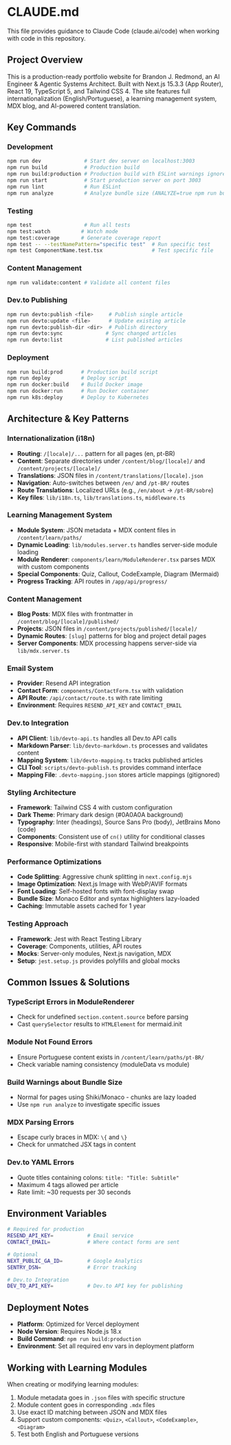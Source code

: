 # CLAUDE.md

This file provides guidance to Claude Code (claude.ai/code) when working with code in this repository.

## Project Overview

This is a production-ready portfolio website for Brandon J. Redmond, an AI Engineer & Agentic Systems Architect. Built with Next.js 15.3.3 (App Router), React 19, TypeScript 5, and Tailwind CSS 4. The site features full internationalization (English/Portuguese), a learning management system, MDX blog, and AI-powered content translation.

## Key Commands

### Development
```bash
npm run dev              # Start dev server on localhost:3003
npm run build            # Production build
npm run build:production # Production build with ESLint warnings ignored
npm run start            # Start production server on port 3003
npm run lint             # Run ESLint
npm run analyze          # Analyze bundle size (ANALYZE=true npm run build)
```

### Testing
```bash
npm test                 # Run all tests
npm test:watch          # Watch mode
npm test:coverage       # Generate coverage report
npm test -- --testNamePattern="specific test"  # Run specific test
npm test ComponentName.test.tsx                # Test specific file
```

### Content Management
```bash
npm run validate:content # Validate all content files
```

### Dev.to Publishing
```bash
npm run devto:publish <file>     # Publish single article
npm run devto:update <file>      # Update existing article
npm run devto:publish-dir <dir>  # Publish directory
npm run devto:sync              # Sync changed articles
npm run devto:list              # List published articles
```

### Deployment
```bash
npm run build:prod      # Production build script
npm run deploy          # Deploy script
npm run docker:build    # Build Docker image
npm run docker:run      # Run Docker container
npm run k8s:deploy      # Deploy to Kubernetes
```

## Architecture & Key Patterns

### Internationalization (i18n)
- **Routing**: `/[locale]/...` pattern for all pages (en, pt-BR)
- **Content**: Separate directories under `/content/blog/[locale]/` and `/content/projects/[locale]/`
- **Translations**: JSON files in `/content/translations/[locale].json`
- **Navigation**: Auto-switches between `/en/` and `/pt-BR/` routes
- **Route Translations**: Localized URLs (e.g., `/en/about` → `/pt-BR/sobre`)
- **Key files**: `lib/i18n.ts`, `lib/translations.ts`, `middleware.ts`

### Learning Management System
- **Module System**: JSON metadata + MDX content files in `/content/learn/paths/`
- **Dynamic Loading**: `lib/modules.server.ts` handles server-side module loading
- **Module Renderer**: `components/learn/ModuleRenderer.tsx` parses MDX with custom components
- **Special Components**: Quiz, Callout, CodeExample, Diagram (Mermaid)
- **Progress Tracking**: API routes in `/app/api/progress/`

### Content Management
- **Blog Posts**: MDX files with frontmatter in `/content/blog/[locale]/published/`
- **Projects**: JSON files in `/content/projects/published/[locale]/`
- **Dynamic Routes**: `[slug]` patterns for blog and project detail pages
- **Server Components**: MDX processing happens server-side via `lib/mdx.server.ts`

### Email System
- **Provider**: Resend API integration
- **Contact Form**: `components/ContactForm.tsx` with validation
- **API Route**: `/api/contact/route.ts` with rate limiting
- **Environment**: Requires `RESEND_API_KEY` and `CONTACT_EMAIL`

### Dev.to Integration
- **API Client**: `lib/devto-api.ts` handles all Dev.to API calls
- **Markdown Parser**: `lib/devto-markdown.ts` processes and validates content
- **Mapping System**: `lib/devto-mapping.ts` tracks published articles
- **CLI Tool**: `scripts/devto-publish.ts` provides command interface
- **Mapping File**: `.devto-mapping.json` stores article mappings (gitignored)

### Styling Architecture
- **Framework**: Tailwind CSS 4 with custom configuration
- **Dark Theme**: Primary dark design (#0A0A0A background)
- **Typography**: Inter (headings), Source Sans Pro (body), JetBrains Mono (code)
- **Components**: Consistent use of `cn()` utility for conditional classes
- **Responsive**: Mobile-first with standard Tailwind breakpoints

### Performance Optimizations
- **Code Splitting**: Aggressive chunk splitting in `next.config.mjs`
- **Image Optimization**: Next.js Image with WebP/AVIF formats
- **Font Loading**: Self-hosted fonts with font-display swap
- **Bundle Size**: Monaco Editor and syntax highlighters lazy-loaded
- **Caching**: Immutable assets cached for 1 year

### Testing Approach
- **Framework**: Jest with React Testing Library
- **Coverage**: Components, utilities, API routes
- **Mocks**: Server-only modules, Next.js navigation, MDX
- **Setup**: `jest.setup.js` provides polyfills and global mocks

## Common Issues & Solutions

### TypeScript Errors in ModuleRenderer
- Check for undefined `section.content.source` before parsing
- Cast `querySelector` results to `HTMLElement` for mermaid.init

### Module Not Found Errors
- Ensure Portuguese content exists in `/content/learn/paths/pt-BR/`
- Check variable naming consistency (moduleData vs module)

### Build Warnings about Bundle Size
- Normal for pages using Shiki/Monaco - chunks are lazy loaded
- Use `npm run analyze` to investigate specific issues

### MDX Parsing Errors
- Escape curly braces in MDX: `\{` and `\}`
- Check for unmatched JSX tags in content

### Dev.to YAML Errors
- Quote titles containing colons: `title: "Title: Subtitle"`
- Maximum 4 tags allowed per article
- Rate limit: ~30 requests per 30 seconds

## Environment Variables
```bash
# Required for production
RESEND_API_KEY=           # Email service
CONTACT_EMAIL=            # Where contact forms are sent

# Optional
NEXT_PUBLIC_GA_ID=        # Google Analytics
SENTRY_DSN=               # Error tracking

# Dev.to Integration
DEV_TO_API_KEY=           # Dev.to API key for publishing
```

## Deployment Notes
- **Platform**: Optimized for Vercel deployment
- **Node Version**: Requires Node.js 18.x
- **Build Command**: `npm run build:production`
- **Environment**: Set all required env vars in deployment platform

## Working with Learning Modules
When creating or modifying learning modules:
1. Module metadata goes in `.json` files with specific structure
2. Module content goes in corresponding `.mdx` files
3. Use exact ID matching between JSON and MDX files
4. Support custom components: `<Quiz>`, `<Callout>`, `<CodeExample>`, `<Diagram>`
5. Test both English and Portuguese versions